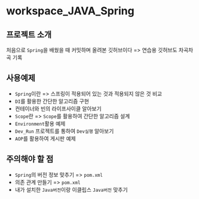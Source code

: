 # workspace_JAVA_Spring

## 프로젝트 소개
처음으로 `Spring`을 배웠을 때 커밋하며 올려본 깃허브이다 => 연습용 깃허브도 차곡차곡 기록

## 사용예제
* `Spring`이란 => 스프링이 적용되어 있는 것과 적용되지 않은 것 비교
* `DI`를 활용한 간단한 알고리즘 구현
* 컨테이너와 빈의 라이프사이클 알아보기
* `Scope`란 => `Scope`를 활용하여 간단한 알고리즘 설계
* `Environment`활용 예제
* `Dev_Run` 프로젝트를 통하여 `Dev실행` 알아보기
* `AOP`를 활용하여 게시판 예제

## 주의해야 할 점
* `Spring`의 버전 정보 맞추기 => `pom.xml`
* 의존 관계 만들기 => `pom.xml`
* 내가 설치한 `Java버전`이랑 이클립스 `Java버전` 맞추기

## 
